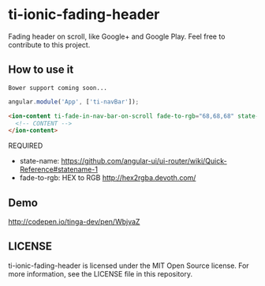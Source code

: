 # ti-ionic-fading-header
Fading header on scroll, like Google+ and Google Play.
Feel free to contribute to this project.

## How to use it
```
Bower support coming soon...
```

```javascript
angular.module('App', ['ti-navBar']);
```

```html
<ion-content ti-fade-in-nav-bar-on-scroll fade-to-rgb="68,68,68" state-name="app.thisviewsstatename">
  <!-- CONTENT -->
</ion-content>
```
REQUIRED
* state-name: https://github.com/angular-ui/ui-router/wiki/Quick-Reference#statename-1
* fade-to-rgb: HEX to RGB http://hex2rgba.devoth.com/

## Demo
http://codepen.io/tinga-dev/pen/WbjvaZ

## LICENSE
ti-ionic-fading-header is licensed under the MIT Open Source license. For more information, see the LICENSE file in this repository.
